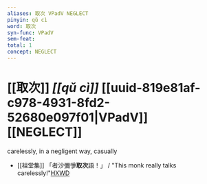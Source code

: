 ```yaml
---
aliases: 取次 VPadV NEGLECT
pinyin: qǔ cì
word: 取次
syn-func: VPadV
sem-feat: 
total: 1
concept: NEGLECT 
---
```

# [[取次]] *[[qǔ cì]]*  [[uuid-819e81af-c978-4931-8fd2-52680e097f01|VPadV]] [[NEGLECT]]
carelessly, in a negligent way, casually
 - [[祖堂集]] 「者沙彌爭**取次**語！」 / "This monk really talks carelessly!"[HXWD](https://hxwd.org/textview.html?location=KR6q0002_Yan_003-1112a.31)